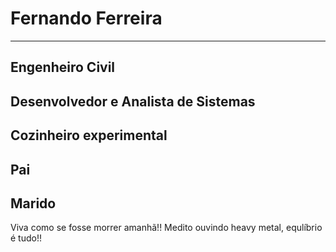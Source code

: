 # Fernando Ferreira

---------
## Engenheiro Civil
## Desenvolvedor e Analista de Sistemas
## Cozinheiro experimental
## Pai 
## Marido

Viva como se fosse morrer amanhã!!
Medito ouvindo heavy metal, equlíbrio é tudo!!
